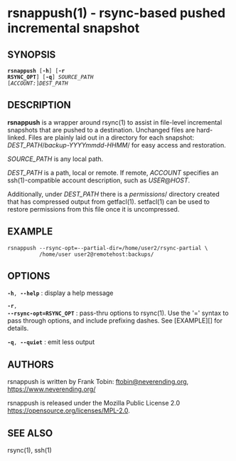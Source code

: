 rsnappush(1) - rsync-based pushed incremental snapshot
============================

## SYNOPSIS

<code>**rsnappush** [**-h**] [**-r RSYNC_OPT**] [**-q**] *SOURCE_PATH* [*ACCOUNT:*]*DEST_PATH*</code>

## DESCRIPTION

**rsnappush** is a wrapper around rsync(1) to assist in file-level
incremental snapshots that are pushed to a destination.
Unchanged files are hard-linked.  Files are plainly laid
out in a directory for each snapshot: *DEST_PATH*/*backup-YYYYmmdd-HHMM*/
for easy access and restoration.

*SOURCE_PATH* is any local path.

*DEST_PATH* is a path, local or remote.  If remote, *ACCOUNT* specifies
an ssh(1)-compatible account description, such as *USER*@*HOST*.

Additionally, under *DEST_PATH* there is a *permissions*/ directory
created that has compressed output from getfacl(1).  setfacl(1) can be used
to restore permissions from this file once it is uncompressed.

## EXAMPLE

    rsnappush --rsync-opt=--partial-dir=/home/user2/rsync-partial \
              /home/user user2@remotehost:backups/


## OPTIONS

<code>**-h**, **--help**</code>
: display a help message

<code>**-r**, **--rsync-opt=RSYNC_OPT**</code>
: pass-thru options to rsync(1). Use the '=' syntax to pass through options,
and include prefixing dashes.  See [EXAMPLE][] for details.

<code>**-q**, **--quiet**</code>
: emit less output


## AUTHORS
rsnappush is written by Frank Tobin: <ftobin@neverending.org>, <https://www.neverending.org/>

rsnappush is released under the Mozilla Public License 2.0 <https://opensource.org/licenses/MPL-2.0>.

## SEE ALSO

rsync(1), ssh(1)
